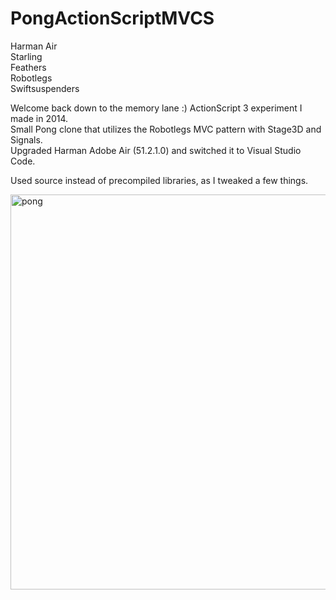 # PongActionScriptMVCS

Harman Air<br/>
Starling<br/>
Feathers<br/>
Robotlegs<br/>
Swiftsuspenders<br/>

Welcome back down to the memory lane :) ActionScript 3 experiment I made in 2014.<br/>
Small Pong clone that utilizes the Robotlegs MVC pattern with Stage3D and Signals.<br/>
Upgraded Harman Adobe Air (51.2.1.0) and switched it to Visual Studio Code.<br/>

Used source instead of precompiled libraries, as I tweaked a few things.

<img width="803" height="632" alt="pong" src="https://github.com/user-attachments/assets/14c24aab-3050-4456-a402-7a87e2b46112" />
